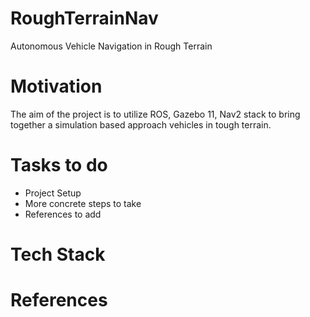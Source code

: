 # RoughTerrainNav
Autonomous Vehicle Navigation in Rough Terrain

# Motivation

The aim of the project is to utilize ROS, Gazebo 11, Nav2 stack to bring together a simulation based approach vehicles in tough terrain.

# Tasks to do
- Project Setup
- More concrete steps to take
- References to add

# Tech Stack


# References
